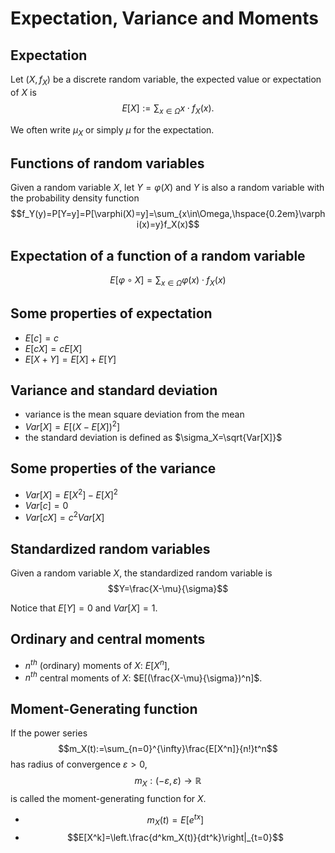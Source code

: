 # Expectation, Variance and Moments

## Expectation

Let $(X,f_X)$ be a discrete random variable, the expected value or expectation of $X$ is
$$E[X]:=\sum_{x\in\Omega}x\cdot f_X(x).$$

We often write $\mu_X$ or simply $\mu$ for the expectation.

## Functions of random variables

Given a random variable $X$, let $Y=\varphi(X)$ and $Y$ is also a random variable with the probability density function
$$f_Y(y)=P[Y=y]=P[\varphi(X)=y]=\sum_{x\in\Omega,\hspace{0.2em}\varphi(x)=y}f_X(x)$$

## Expectation of a function of a random variable

$$E[\varphi\circ X]=\sum_{x\in\Omega}\varphi(x)\cdot f_X(x)$$

## Some properties of expectation

- $E[c]=c$
- $E[cX]=cE[X]$
- $E[X+Y]=E[X]+E[Y]$

## Variance and standard deviation

- variance is the mean square deviation from the mean
- $Var[X]=E[(X-E[X])^2]$
- the standard deviation is defined as $\sigma_X=\sqrt{Var[X]}$

## Some properties of the variance

- $Var[X]=E[X^2]-E[X]^2$
- $Var[c]=0$
- $Var[cX]=c^2Var[X]$

## Standardized random variables

Given a random variable $X$, the standardized random variable is
$$Y=\frac{X-\mu}{\sigma}$$

Notice that $E[Y]=0$ and $Var[X]=1$.

## Ordinary and central moments

- $n^{th}$ (ordinary) moments of $X$: $E[X^n]$,
- $n^{th}$ central moments of $X$: $E[(\frac{X-\mu}{\sigma})^n]$.

## Moment-Generating function

If the power series
$$m_X(t):=\sum_{n=0}^{\infty}\frac{E[X^n]}{n!}t^n$$
has radius of convergence $\varepsilon > 0$,
$$m_X:(-\varepsilon,\varepsilon)\to\mathbb{R}$$
is called the moment-generating function for $X$.

- $$m_X(t)=E[e^{tx}]$$
- $$E[X^k]=\left.\frac{d^km_X(t)}{dt^k}\right|_{t=0}$$
